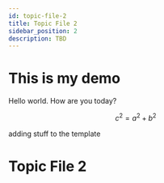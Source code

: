```yaml
---
id: topic-file-2
title: Topic File 2
sidebar_position: 2
description: TBD
---
```

# This is my demo

Hello world.  How are you today?

$$c^2 = a^2 + b^2$$

adding stuff to the template

# Topic File 2
